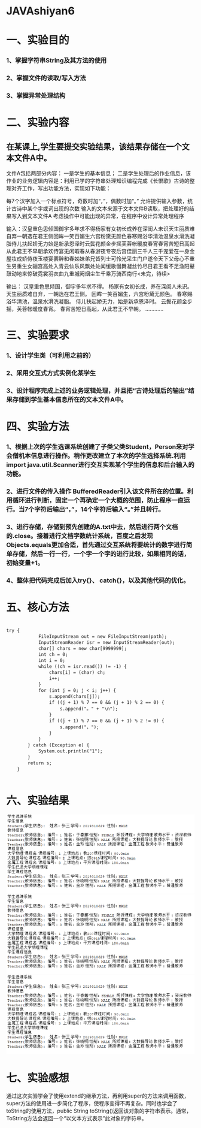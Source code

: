 # JAVAshiyan6
# 一、实验目的
  ### 1、掌握字符串String及其方法的使用
  ### 2、掌握文件的读取/写入方法
  ### 3、掌握异常处理结构

# 二、实验内容
  ## 在某课上,学生要提交实验结果，该结果存储在一个文本文件A中。
文件A包括两部分内容：
一是学生的基本信息；
二是学生处理后的作业信息，该作业的业务逻辑内容是：利用已学的字符串处理知识编程完成《长恨歌》古诗的整理对齐工作，写出功能方法，实现如下功能：

每7个汉字加入一个标点符号，奇数时加“，”，偶数时加“。”
允许提供输入参数，统计古诗中某个字或词出现的次数
输入的文本来源于文本文件B读取，把处理好的结果写入到文本文件A
考虑操作中可能出现的异常，在程序中设计异常处理程序

输入：汉皇重色思倾国御宇多年求不得杨家有女初长成养在深闺人未识天生丽质难自弃一朝选在君王侧回眸一笑百媚生六宫粉黛无颜色春寒赐浴华清池温泉水滑洗凝脂侍儿扶起娇无力始是新承恩泽时云鬓花颜金步摇芙蓉帐暖度春宵春宵苦短日高起从此君王不早朝承欢侍宴无闲暇春从春游夜专夜后宫佳丽三千人三千宠爱在一身金屋妆成娇侍夜玉楼宴罢醉和春姊妹弟兄皆列士可怜光采生门户遂令天下父母心不重生男重生女骊宫高处入青云仙乐风飘处处闻缓歌慢舞凝丝竹尽日君王看不足渔阳鼙鼓动地来惊破霓裳羽衣曲九重城阙烟尘生千乘万骑西南行<未完，待续>

输出：
汉皇重色思倾国，御宇多年求不得。
杨家有女初长成，养在深闺人未识。
天生丽质难自弃，一朝选在君王侧。
回眸一笑百媚生，六宫粉黛无颜色。
春寒赐浴华清池，温泉水滑洗凝脂。
侍儿扶起娇无力，始是新承恩泽时。
云鬓花颜金步摇，芙蓉帐暖度春宵。
春宵苦短日高起，从此君王不早朝。
…………

                

# 三、实验要求
  ### 1、设计学生类（可利用之前的）
  ### 2、采用交互式方式实例化某学生
  ### 3、设计程序完成上述的业务逻辑处理，并且把“古诗处理后的输出”结果存储到学生基本信息所在的文本文件A中。

# 四、实验方法
  ### 1、根据上次的学生选课系统创建了子类父类Student，Person来对学会僧机本信息进行操作。稍作更改建立了本次的学生选择系统.利用import java.util.Scanner进行交互实现某个学生的信息和后台输入的功能。
  ### 2、进行文件的传入操作 BufferedReader引入该文件所在的位置。利用循环进行判断，固定一个再确定一个大概的范围，防止程序一直运行。当7个字符后输出“，”，14个字符后输入“。”并且转行。
  ### 3、进行存储，存储到预先创建的A.txt中去，然后进行两个文档的.close。接着进行文档字数统计系统，百度之后发现Objects.equals更加合适，首先通过交互系统将要统计的数字进行简单存储，然后一行一行，一个字一个字的进行比较，如果相同的话，初始变量+1。
  ### 4、整体把代码完成后加入try{}、 catch{}，以及其他代码的优化。

# 五、核心方法
``` 

try {
            FileInputStream out = new FileInputStream(path);
            InputStreamReader isr = new InputStreamReader(out);
            char[] chars = new char[9999999];
            int ch = 0;
            int i = 0;
            while ((ch = isr.read()) != -1) {
                chars[i] = (char) ch;
                i++;
            }
            for (int j = 0; j < i; j++) {
                s.append(chars[j]);
                if ((j + 1) % 7 == 0 && (j + 1) % 2 == 0) {
                    s.append("。" + "\n");
                }
                if ((j + 1) % 7 == 0 && (j + 1) % 2 != 0) {
                    s.append("，");
                }
            }
        } catch (Exception e) {
            System.out.println("1");
        }
        return s;
    }


```

# 六、实验结果

![结果](https://github.com/3256268435/Java-3/blob/main/%E7%BB%93%E6%9E%9C.png)
![结果](https://github.com/3256268435/Java-3/blob/main/%E7%BB%93%E6%9E%9C.png)
![结果](https://github.com/3256268435/Java-3/blob/main/%E7%BB%93%E6%9E%9C.png)

# 七、实验感想
通过这次实验学会了使用extend的继承方法，再利用super的方法来调用函数，super方法的使用进一步简化了程序，使程序变得不再复杂。同时也学会了toString的使用方法，public String toString()返回该对象的字符串表示。通常，ToString方法会返回一个“以文本方式表示”此对象的字符串。
